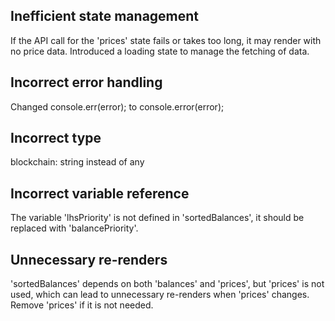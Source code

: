## Inefficient state management

If the API call for the 'prices' state fails or takes too long, it may render with no price data.
Introduced a loading state to manage the fetching of data.

## Incorrect error handling

Changed console.err(error); to console.error(error);

## Incorrect type

blockchain: string instead of any

## Incorrect variable reference

The variable 'lhsPriority' is not defined in 'sortedBalances', it should be replaced with 'balancePriority'.

## Unnecessary re-renders

'sortedBalances' depends on both 'balances' and 'prices', but 'prices' is not used, which can lead to unnecessary re-renders when 'prices' changes.
Remove 'prices' if it is not needed.
